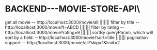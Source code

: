 # BACKEND---MOVIE-STORE-API\

get all movie -- http://localhost:3000/movie/all     |||||||
filter by title -- http://localhost:3000/movie?t=ABCD       |||||||
filter by rating --  http://localhost:3000/movie?rating=9      |||||||
sortBy queryParam, which will sort by a field. --http://localhost:3000/movie?sort=title         |||||||
pagination support -- http://localhost:3000/movie/all?skip=1&limit=2       
